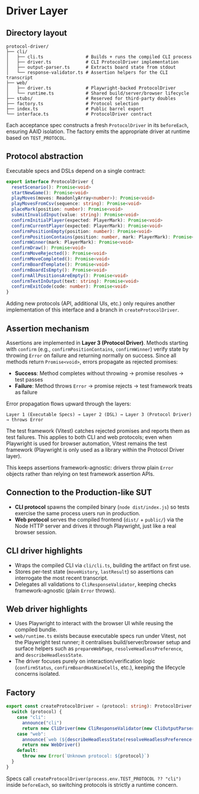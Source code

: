# Driver Layer

## Directory layout

```text
protocol-driver/
├── cli/
│   ├── cli.ts                # Builds + runs the compiled CLI process
│   ├── driver.ts             # CLI ProtocolDriver implementation
│   ├── output-parser.ts      # Extracts board state from stdout
│   └── response-validator.ts # Assertion helpers for the CLI transcript
├── web/
│   ├── driver.ts             # Playwright-backed ProtocolDriver
│   └── runtime.ts            # Shared build/server/browser lifecycle
├── stubs/                    # Reserved for third-party doubles
├── factory.ts                # Protocol selection
├── index.ts                  # Public barrel export
└── interface.ts              # ProtocolDriver contract
```

Each acceptance spec constructs a fresh `ProtocolDriver` in its `beforeEach`, ensuring AAID isolation. The factory emits the appropriate driver at runtime based on `TEST_PROTOCOL`.

## Protocol abstraction

Executable specs and DSLs depend on a single contract:

```typescript
export interface ProtocolDriver {
  resetScenario(): Promise<void>
  startNewGame(): Promise<void>
  playMoves(moves: ReadonlyArray<number>): Promise<void>
  playMovesFromCsv(sequence: string): Promise<void>
  placeMark(position: number): Promise<void>
  submitInvalidInput(value: string): Promise<void>
  confirmInitialPlayer(expected: PlayerMark): Promise<void>
  confirmCurrentPlayer(expected: PlayerMark): Promise<void>
  confirmPositionEmpty(position: number): Promise<void>
  confirmPositionContains(position: number, mark: PlayerMark): Promise<void>
  confirmWinner(mark: PlayerMark): Promise<void>
  confirmDraw(): Promise<void>
  confirmMoveRejected(): Promise<void>
  confirmMoveCompleted(): Promise<void>
  confirmBoardTemplate(): Promise<void>
  confirmBoardIsEmpty(): Promise<void>
  confirmAllPositionsAreEmpty(): Promise<void>
  confirmTextInOutput(text: string): Promise<void>
  confirmExitCode(code: number): Promise<void>
}
```

Adding new protocols (API, additional UIs, etc.) only requires another implementation of this interface and a branch in `createProtocolDriver`.

## Assertion mechanism

Assertions are implemented in **Layer 3 (Protocol Driver)**. Methods starting with `confirm` (e.g., `confirmPositionContains`, `confirmWinner`) verify state by throwing `Error` on failure and returning normally on success. Since all methods return `Promise<void>`, errors propagate as rejected promises:

- **Success**: Method completes without throwing → promise resolves → test passes
- **Failure**: Method throws `Error` → promise rejects → test framework treats as failure

Error propagation flows upward through the layers:

```text
Layer 1 (Executable Specs) → Layer 2 (DSL) → Layer 3 (Protocol Driver) → throws Error
```

The test framework (Vitest) catches rejected promises and reports them as test failures. This applies to both CLI and web protocols; even when Playwright is used for browser automation, Vitest remains the test framework (Playwright is only used as a library within the Protocol Driver layer).

This keeps assertions framework-agnostic: drivers throw plain `Error` objects rather than relying on test framework assertion APIs.

## Connection to the Production-like SUT

- **CLI protocol** spawns the compiled binary (`node dist/index.js`) so tests exercise the same process users run in production.
- **Web protocol** serves the compiled frontend (`dist/` + `public/`) via the Node HTTP server and drives it through Playwright, just like a real browser session.

## CLI driver highlights

- Wraps the compiled CLI via `cli/cli.ts`, building the artifact on first use.
- Stores per-test state (`moveHistory`, `lastResult`) so assertions can interrogate the most recent transcript.
- Delegates all validations to `CliResponseValidator`, keeping checks framework-agnostic (plain `Error` throws).

## Web driver highlights

- Uses Playwright to interact with the browser UI while reusing the compiled bundle.
- `web/runtime.ts` exists because executable specs run under Vitest, not the Playwright test runner; it centralises build/server/browser setup and surface helpers such as `prepareWebPage`, `resolveHeadlessPreference`, and `describeHeadlessState`.
- The driver focuses purely on interaction/verification logic (`confirmStatus`, `confirmBoardHasNineCells`, etc.), keeping the lifecycle concerns isolated.

## Factory

```typescript
export const createProtocolDriver = (protocol: string): ProtocolDriver => {
  switch (protocol) {
    case "cli":
      announce("cli")
      return new CliDriver(new CliResponseValidator(new CliOutputParser()))
    case "web":
      announce(`web (${describeHeadlessState(resolveHeadlessPreference())})`)
      return new WebDriver()
    default:
      throw new Error(`Unknown protocol: ${protocol}`)
  }
}
```

Specs call `createProtocolDriver(process.env.TEST_PROTOCOL ?? "cli")` inside `beforeEach`, so switching protocols is strictly a runtime concern.

